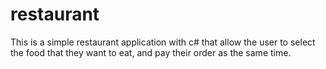 # restaurant
This is a simple restaurant application with c# that allow the user to select the food that they want to eat, and pay their order as the same time. 
